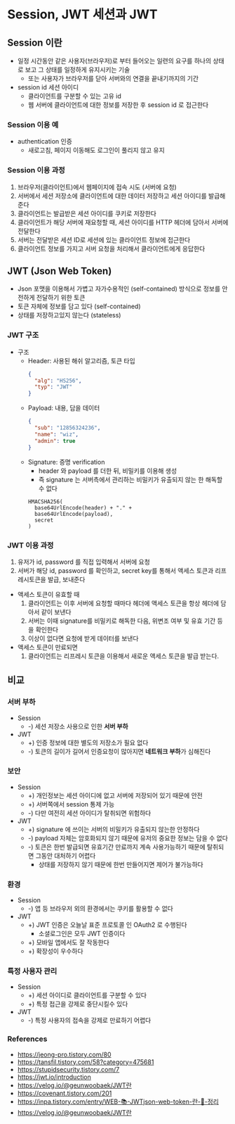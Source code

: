 # Session, JWT 세션과 JWT

## Session 이란
- 일정 시간동안 같은 사용자(브라우저)로 부터 들어오는 일련의 요구를 하나의 상태로 보고 그 상태를 일정하게 유지시키는 기술
  - 또는 사용자가 브라우저를 닫아 서버와의 연결을 끝내기까지의 기간
- session id 세션 아이디
  - 클라이언트를 구분할 수 있는 고유 id
  - 웹 서버에 클라이언트에 대한 정보를 저장한 후 session id 로 접근한다

### Session 이용 예
- authentication 인증
  - 새로고침, 페이지 이동해도 로그인이 풀리지 않고 유지

### Session 이용 과정
1. 브라우저(클라이언트)에서 웹페이지에 접속 시도 (서버에 요청)
2. 서버에서 세션 저장소에 클라이언트에 대한 데이터 저장하고 세션 아이디를 발급해준다
3. 클라이언트는 발급받은 세션 아이디를 쿠키로 저장한다
4. 클라이언트가 해당 서버에 재요청할 때, 세션 아이디를 HTTP 헤더에 담아서 서버에 전달한다
5. 서버는 전달받은 세션 ID로 세션에 있는 클라이언트 정보에 접근한다
6. 클라이언트 정보를 가지고 서버 요청을 처리해서 클라이언트에게 응답한다


## JWT (Json Web Token)
- Json 포맷을 이용해서 가볍고 자가수용적인 (self-contained) 방식으로 정보를 안전하게 전달하기 위한 토큰
- 토큰 자체에 정보를 담고 있다 (self-contained)
- 상태를 저장하고있지 않는다 (stateless)

### JWT 구조
- 구조
  - Header: 사용된 해쉬 알고리즘, 토큰 타입
    ```json
    {
      "alg": "HS256",
      "typ": "JWT"
    }
    ```
  - Payload: 내용, 담을 데이터
    ```json
    {
      "sub": "12856324236",
      "name": "wiz",
      "admin": true
    }
    ```
  - Signature: 증명 verification
    - header 와 payload 를 더한 뒤, 비밀키를 이용해 생성
    - 즉 signature 는 서버측에서 관리하는 비밀키가 유출되지 않는 한 해독할 수 없다
    ```
    HMACSHA256(
      base64UrlEncode(header) + "." +
      base64UrlEncode(payload),
      secret
    )
    ```

### JWT 이용 과정
1. 유저가 id, password 를 직접 입력해서 서버에 요청
2. 서버가 해당 id, password 를 확인하고, secret key를 통해서 액세스 토큰과 리프레시토큰을 발급, 보내준다
- 액세스 토큰이 유효할 때
  1. 클라이언트는 이후 서버에 요청할 때마다 헤더에 액세스 토큰을 항상 헤더에 담아서 같이 보낸다
  2. 서버는 이때 signature를 비밀키로 해독한 다음, 위변조 여부 및 유효 기간 등을 확인한다
  3. 이상이 없다면 요청에 받게 데이터를 보낸다
- 액세스 토큰이 만료되면 
  1. 클라이언트는 리프레시 토큰을 이용해서 새로운 액세스 토큰을 발급 받는다.


## 비교
### 서버 부하
- Session
  - -) 세션 저장소 사용으로 인한 **서버 부하**
- JWT 
  - +) 인증 정보에 대한 별도의 저장소가 필요 없다 
  - -) 토큰의 길이가 길어서 인증요청이 많아지면 **네트워크 부하**가 심해진다

### 보안
- Session
  - +) 개인정보는 세션 아이디에 없고 서버에 저장되어 있기 때문에 안전
  - +) 서버쪽에서 session 통제 가능
  - -) 다만 여전히 세션 아이디가 탈취되면 위험하다
- JWT
  - +) signature 에 쓰이는 서버의 비밀키가 유출되지 않는한 안정하다
  - -) payload 자체는 암호화되지 않기 때문에 유저의 중요한 정보는 담을 수 없다
  - -) 토큰은 한번 발급되면 유효기간 만료까지 계속 사용가능하기 때문에 탈취되면 그동안 대처하기 어렵다
    - 상태를 저장하지 않기 때문에 한번 만들어지면 제어가 불가능하다

### 환경
- Session
  - -) 앱 등 브라우저 외의 환경에서는 쿠키를 활용할 수 없다
- JWT
  - +) JWT 인증은 오늘날 표준 프로토콜 인 OAuth2 로 수행된다
    - 소셜로그인은 모두 JWT 인증이다
  - +) 모바일 앱에서도 잘 작동한다
  - +) 확장성이 우수하다
### 특정 사용자 관리
- Session
  - +) 세션 아이디로 클라이언트를 구분할 수 있다
  - +) 특정 접근을 강제로 중단시킬수 있다
- JWT
  - -) 특정 사용자의 접속을 강제로 만료하기 어렵다

### References
- https://jeong-pro.tistory.com/80
- https://tansfil.tistory.com/58?category=475681
- https://stupidsecurity.tistory.com/7
- https://jwt.io/introduction
- https://velog.io/@geunwoobaek/JWT란
- https://covenant.tistory.com/201
- https://inpa.tistory.com/entry/WEB-📚-JWTjson-web-token-란-💯-정리
- https://velog.io/@geunwoobaek/JWT란
